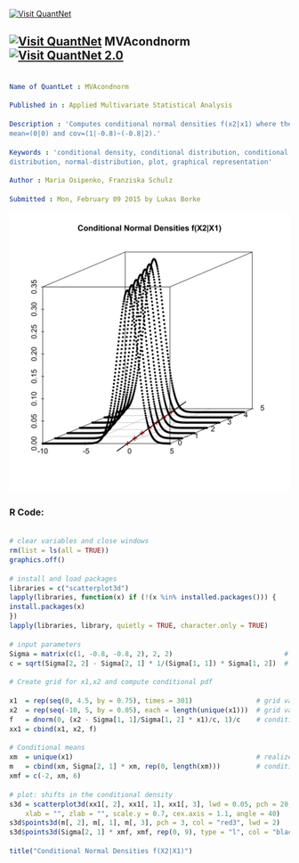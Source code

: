 
[<img src="https://github.com/QuantLet/Styleguide-and-FAQ/blob/master/pictures/banner.png" width="888" alt="Visit QuantNet">](http://quantlet.de/)

## [<img src="https://github.com/QuantLet/Styleguide-and-FAQ/blob/master/pictures/qloqo.png" alt="Visit QuantNet">](http://quantlet.de/) **MVAcondnorm** [<img src="https://github.com/QuantLet/Styleguide-and-FAQ/blob/master/pictures/QN2.png" width="60" alt="Visit QuantNet 2.0">](http://quantlet.de/)

```yaml

Name of QuantLet : MVAcondnorm

Published in : Applied Multivariate Statistical Analysis

Description : 'Computes conditional normal densities f(x2|x1) where the joint distribution has
mean=(0|0) and cov=(1|-0.8)~(-0.8|2).'

Keywords : 'conditional density, conditional distribution, conditional mean, density, joint
distribution, normal-distribution, plot, graphical representation'

Author : Maria Osipenko, Franziska Schulz

Submitted : Mon, February 09 2015 by Lukas Borke

```

![Picture1](MVAcondnorm-1.png)


### R Code:
```r

# clear variables and close windows
rm(list = ls(all = TRUE))
graphics.off()

# install and load packages
libraries = c("scatterplot3d")
lapply(libraries, function(x) if (!(x %in% installed.packages())) {
install.packages(x)
})
lapply(libraries, library, quietly = TRUE, character.only = TRUE)

# input parameters
Sigma = matrix(c(1, -0.8, -0.8, 2), 2, 2)                            # Covariance matrix of the Bivariate Normal distribution
c = sqrt(Sigma[2, 2] - Sigma[2, 1] * 1/(Sigma[1, 1]) * Sigma[1, 2])  # SD of conditional f(X2|X1)

# Create grid for x1,x2 and compute conditional pdf

x1  = rep(seq(0, 4.5, by = 0.75), times = 301)                # grid values for x1\t\t
x2  = rep(seq(-10, 5, by = 0.05), each = length(unique(x1)))  # grid values for x2
f   = dnorm(0, (x2 - Sigma[1, 1]/Sigma[1, 2] * x1)/c, 1)/c    # conditional pdf f(X2|X1)
xx1 = cbind(x1, x2, f)

# Conditional means
xm  = unique(x1)                                              # realized x1
m   = cbind(xm, Sigma[2, 1] * xm, rep(0, length(xm)))         # conditional mean
xmf = c(-2, xm, 6)

# plot: shifts in the conditional density
s3d = scatterplot3d(xx1[, 2], xx1[, 1], xx1[, 3], lwd = 0.05, pch = 20, ylab = "", 
    xlab = "", zlab = "", scale.y = 0.7, cex.axis = 1.1, angle = 40)
s3d$points3d(m[, 2], m[, 1], m[, 3], pch = 3, col = "red3", lwd = 2)
s3d$points3d(Sigma[2, 1] * xmf, xmf, rep(0, 9), type = "l", col = "black", lwd = 2)

title("Conditional Normal Densities f(X2|X1)")
```
